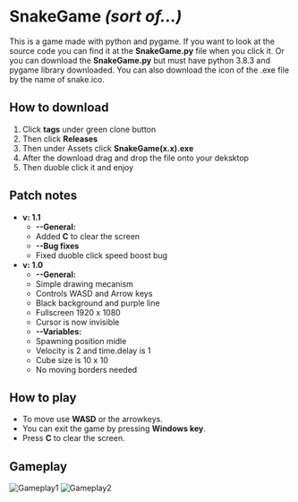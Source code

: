 # SnakeGame *(sort of...)*
This is a game made with python and pygame. If you want to look at the source code you can find it at the **SnakeGame.py** file when you click it. Or you can download the **SnakeGame.py** but must have python 3.8.3 and pygame library downloaded. You can also download the icon of the .exe file by the name of snake.ico.

## How to download 
  1. Click **tags** under green clone button
  1. Then click **Releases**
  1. Then under Assets click **SnakeGame(x.x).exe**
  1. After the download drag and drop the file onto your deksktop
  1. Then duoble click it and enjoy

## Patch notes
* **v: 1.1**
  * **--General:**
  * Added **C** to clear the screen
  * **--Bug fixes**
  * Fixed duoble click speed boost bug
* **v: 1.0**
  * **--General:**
  * Simple drawing mecanism
  * Controls WASD and Arrow keys
  * Black background and purple line
  * Fullscreen 1920 x 1080
  * Cursor is now invisible
  * **--Variables:**
  * Spawning position midle
  * Velocity is 2 and time.delay is 1
  * Cube size is 10 x 10
  * No moving borders needed

## How to play
* To move use **WASD** or the arrowkeys.
* You can exit the game by pressing **Windows key**.
* Press **C** to clear the screen.

## Gameplay 
![Gameplay1](https://cdn.discordapp.com/attachments/709674549373042692/725004629531820132/Game_23.6.2020_18.08.55.png)
![Gameplay2](https://media.discordapp.net/attachments/709674549373042692/725005915752759316/Game_23.6.2020_17.23.38.png?width=1204&height=677)
